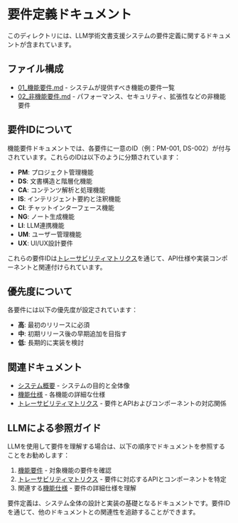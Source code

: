 # 要件定義ドキュメント

このディレクトリには、LLM学術文書支援システムの要件定義に関するドキュメントが含まれています。

## ファイル構成

- [01_機能要件.md](./01_機能要件.md) - システムが提供すべき機能の要件一覧
- [02_非機能要件.md](./02_非機能要件.md) - パフォーマンス、セキュリティ、拡張性などの非機能要件

## 要件IDについて

機能要件ドキュメントでは、各要件に一意のID（例：PM-001, DS-002）が付与されています。これらのIDは以下のように分類されています：

- **PM**: プロジェクト管理機能
- **DS**: 文書構造と階層化機能
- **CA**: コンテンツ解析と処理機能
- **IS**: インテリジェント要約と注釈機能
- **CI**: チャットインターフェース機能
- **NG**: ノート生成機能
- **LI**: LLM連携機能
- **UM**: ユーザー管理機能
- **UX**: UI/UX設計要件

これらの要件IDは[トレーサビリティマトリクス](../06_トレーサビリティマトリクス.md)を通じて、API仕様や実装コンポーネントと関連付けられています。

## 優先度について

各要件には以下の優先度が設定されています：

- **高**: 最初のリリースに必須
- **中**: 初期リリース後の早期追加を目指す
- **低**: 長期的に実装を検討

## 関連ドキュメント

- [システム概要](../01_概要/01_システム概要.md) - システムの目的と全体像
- [機能仕様](../04_機能仕様) - 各機能の詳細な仕様
- [トレーサビリティマトリクス](../06_トレーサビリティマトリクス.md) - 要件とAPIおよびコンポーネントの対応関係

## LLMによる参照ガイド

LLMを使用して要件を理解する場合は、以下の順序でドキュメントを参照することをお勧めします：

1. [機能要件](./01_機能要件.md) - 対象機能の要件を確認
2. [トレーサビリティマトリクス](../06_トレーサビリティマトリクス.md) - 要件に対応するAPIとコンポーネントを特定
3. 関連する[機能仕様](../04_機能仕様) - 要件の詳細仕様を理解

要件定義は、システム全体の設計と実装の基礎となるドキュメントです。要件IDを通じて、他のドキュメントとの関連性を追跡することができます。